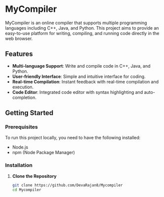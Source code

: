# MyCompiler

MyCompiler is an online compiler that supports multiple programming languages including C++, Java, and Python. This project aims to provide an easy-to-use platform for writing, compiling, and running code directly in the web browser.

## Features

- **Multi-language Support**: Write and compile code in C++, Java, and Python.
- **User-friendly Interface**: Simple and intuitive interface for coding.
- **Real-time Compilation**: Instant feedback with real-time compilation and execution.
- **Code Editor**: Integrated code editor with syntax highlighting and auto-completion.

## Getting Started

### Prerequisites

To run this project locally, you need to have the following installed:

- Node.js
- npm (Node Package Manager)

### Installation

1. **Clone the Repository**

   ```bash
   git clone https://github.com/DevaRajan8/Mycompiler
   cd Mycompiler
